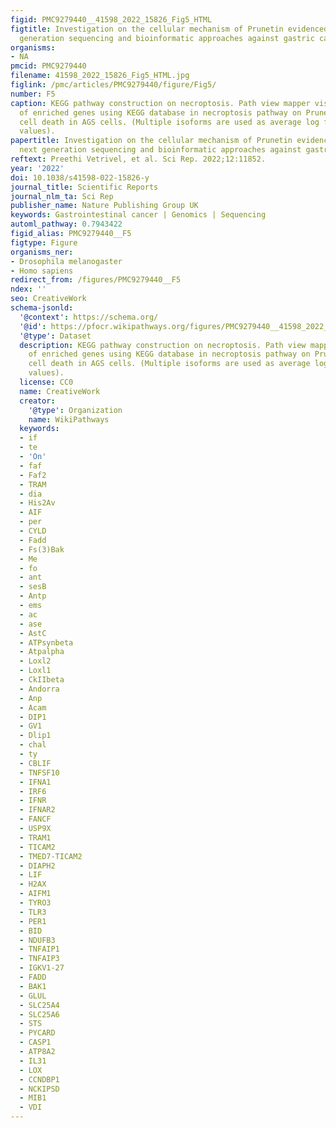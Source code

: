 ```yaml
---
figid: PMC9279440__41598_2022_15826_Fig5_HTML
figtitle: Investigation on the cellular mechanism of Prunetin evidenced through next
  generation sequencing and bioinformatic approaches against gastric cancer
organisms:
- NA
pmcid: PMC9279440
filename: 41598_2022_15826_Fig5_HTML.jpg
figlink: /pmc/articles/PMC9279440/figure/Fig5/
number: F5
caption: KEGG pathway construction on necroptosis. Path view mapper visualization
  of enriched genes using KEGG database in necroptosis pathway on Prunetin mediated
  cell death in AGS cells. (Multiple isoforms are used as average log fold change
  values).
papertitle: Investigation on the cellular mechanism of Prunetin evidenced through
  next generation sequencing and bioinformatic approaches against gastric cancer.
reftext: Preethi Vetrivel, et al. Sci Rep. 2022;12:11852.
year: '2022'
doi: 10.1038/s41598-022-15826-y
journal_title: Scientific Reports
journal_nlm_ta: Sci Rep
publisher_name: Nature Publishing Group UK
keywords: Gastrointestinal cancer | Genomics | Sequencing
automl_pathway: 0.7943422
figid_alias: PMC9279440__F5
figtype: Figure
organisms_ner:
- Drosophila melanogaster
- Homo sapiens
redirect_from: /figures/PMC9279440__F5
ndex: ''
seo: CreativeWork
schema-jsonld:
  '@context': https://schema.org/
  '@id': https://pfocr.wikipathways.org/figures/PMC9279440__41598_2022_15826_Fig5_HTML.html
  '@type': Dataset
  description: KEGG pathway construction on necroptosis. Path view mapper visualization
    of enriched genes using KEGG database in necroptosis pathway on Prunetin mediated
    cell death in AGS cells. (Multiple isoforms are used as average log fold change
    values).
  license: CC0
  name: CreativeWork
  creator:
    '@type': Organization
    name: WikiPathways
  keywords:
  - if
  - te
  - 'On'
  - faf
  - Faf2
  - TRAM
  - dia
  - His2Av
  - AIF
  - per
  - CYLD
  - Fadd
  - Fs(3)Bak
  - Me
  - fo
  - ant
  - sesB
  - Antp
  - ems
  - ac
  - ase
  - AstC
  - ATPsynbeta
  - Atpalpha
  - Loxl2
  - Loxl1
  - CkIIbeta
  - Andorra
  - Anp
  - Acam
  - DIP1
  - GV1
  - Dlip1
  - chal
  - ty
  - CBLIF
  - TNFSF10
  - IFNA1
  - IRF6
  - IFNR
  - IFNAR2
  - FANCF
  - USP9X
  - TRAM1
  - TICAM2
  - TMED7-TICAM2
  - DIAPH2
  - LIF
  - H2AX
  - AIFM1
  - TYRO3
  - TLR3
  - PER1
  - BID
  - NDUFB3
  - TNFAIP1
  - TNFAIP3
  - IGKV1-27
  - FADD
  - BAK1
  - GLUL
  - SLC25A4
  - SLC25A6
  - STS
  - PYCARD
  - CASP1
  - ATP8A2
  - IL31
  - LOX
  - CCNDBP1
  - NCKIPSD
  - MIB1
  - VDI
---
```

